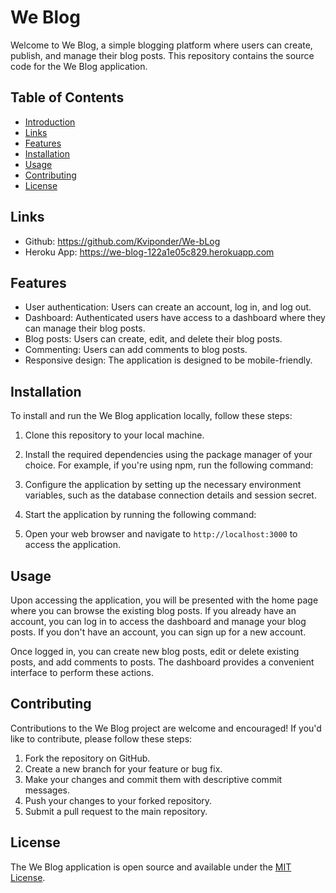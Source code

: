 # We Blog

Welcome to We Blog, a simple blogging platform where users can create, publish, and manage their blog posts. This repository contains the source code for the We Blog application.

## Table of Contents

- [Introduction](#we-blog)
- [Links](#links)
- [Features](#features)
- [Installation](#installation)
- [Usage](#usage)
- [Contributing](#contributing)
- [License](#license)

## Links 
- Github: https://github.com/Kviponder/We-bLog
- Heroku App: https://we-blog-122a1e05c829.herokuapp.com

## Features

- User authentication: Users can create an account, log in, and log out.
- Dashboard: Authenticated users have access to a dashboard where they can manage their blog posts.
- Blog posts: Users can create, edit, and delete their blog posts.
- Commenting: Users can add comments to blog posts.
- Responsive design: The application is designed to be mobile-friendly.

## Installation

To install and run the We Blog application locally, follow these steps:

1. Clone this repository to your local machine.
2. Install the required dependencies using the package manager of your choice. For example, if you're using npm, run the following command:
3. Configure the application by setting up the necessary environment variables, such as the database connection details and session secret.
4. Start the application by running the following command:

5. Open your web browser and navigate to `http://localhost:3000` to access the application.

## Usage

Upon accessing the application, you will be presented with the home page where you can browse the existing blog posts. If you already have an account, you can log in to access the dashboard and manage your blog posts. If you don't have an account, you can sign up for a new account.

Once logged in, you can create new blog posts, edit or delete existing posts, and add comments to posts. The dashboard provides a convenient interface to perform these actions.

## Contributing

Contributions to the We Blog project are welcome and encouraged! If you'd like to contribute, please follow these steps:

1. Fork the repository on GitHub.
2. Create a new branch for your feature or bug fix.
3. Make your changes and commit them with descriptive commit messages.
4. Push your changes to your forked repository.
5. Submit a pull request to the main repository.

## License

The We Blog application is open source and available under the [MIT License](LICENSE).


